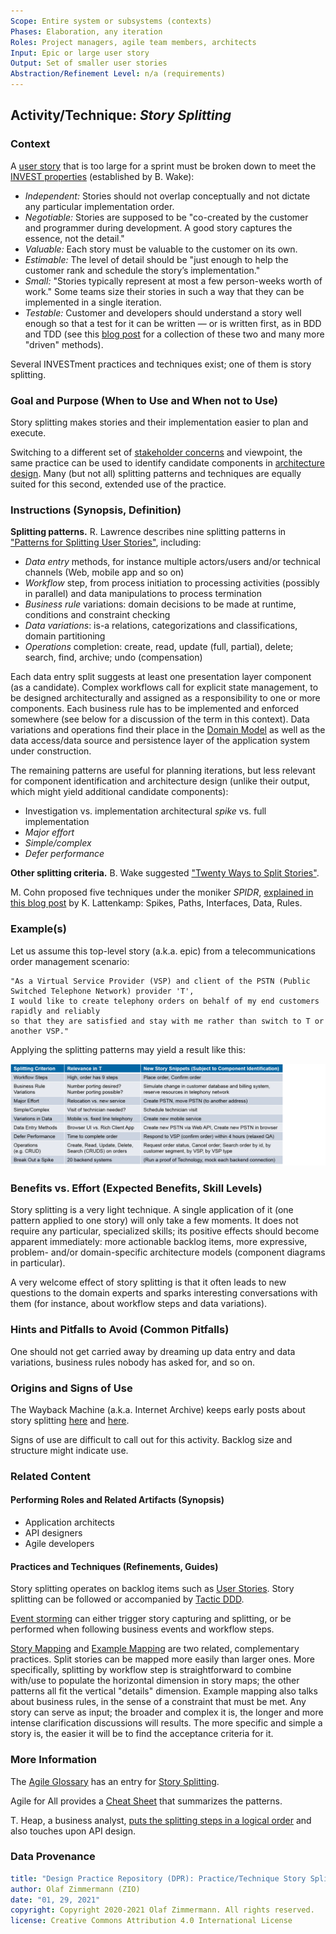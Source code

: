 ```yaml
---
Scope: Entire system or subsystems (contexts)
Phases: Elaboration, any iteration
Roles: Project managers, agile team members, architects
Input: Epic or large user story
Output: Set of smaller user stories
Abstraction/Refinement Level: n/a (requirements)
---
```


<!-- Word budget: 1000-1500 (3-5 A4 pages); the practice descriptions should be readable in 5 to 10 minutes (expert vs. novice reader) -->

Activity/Technique: *Story Splitting*
-------------------------------------

### Context
<!-- Keywords, preconditions (input artifacts), performing role -->
A [user story](../artifact-templates/DPR-UserStory.md) that is too large for a sprint must be broken down to meet the [INVEST properties](https://xp123.com/articles/invest-in-good-stories-and-smart-tasks/) (established by B. Wake):

* *Independent:* Stories should not overlap conceptually and not dictate any particular implementation order.
* *Negotiable:* Stories are supposed to be "co-created by the customer and programmer during development. A good story captures the essence, not the detail."
* *Valuable:* Each story must be valuable to the customer on its own. <!-- "Developers may have (legitimate) concerns, but these framed in a way that makes the customer perceive them as important." --> 
* *Estimable:* The level of detail should be "just enough to help the customer rank and schedule the story’s implementation."
* *Small:* "Stories typically represent at most a few person-weeks worth of work." Some teams size their stories in such a way that they can be implemented in a single iteration.
* *Testable:* Customer and developers should understand a story well enough so that a test for it can be written &mdash; or is written first, as in BDD and TDD (see this [blog post](https://ozimmer.ch/index/2020/10/30/DrivenByTLAs.html) for a collection of these two and many more "driven" methods).

Several INVESTment practices and techniques exist; one of them is story splitting.

### Goal and Purpose (When to Use and When not to Use)
<!-- TODO, can be a user story, must identify the performing role and the target audience (producer, consumer) -->
Story splitting makes stories and their implementation easier to plan and execute. 

Switching to a different set of [stakeholder concerns](https://ozimmer.ch/practices/2020/11/19/ExtraExtraReadAllboutIt.html) and viewpoint, the same practice can be used to identify candidate components in [architecture design](DPR-ArchitectureModeling.md). Many (but not all) splitting patterns and techniques are equally suited for this second, extended use of the practice.


### Instructions (Synopsis, Definition)

**Splitting patterns.** R. Lawrence describes nine splitting patterns in ["Patterns for Splitting User Stories"](https://agileforall.com/patterns-for-splitting-user-stories/), including:

* *Data entry* methods, for instance multiple actors/users and/or technical channels (Web, mobile app and so on)
* *Workflow* step, from process initiation to processing activities (possibly in parallel) and data manipulations to process termination 
* *Business rule* variations: domain decisions to be made at runtime, conditions and constraint checking
* *Data variations*: is-a relations, categorizations and classifications, domain partitioning  
* *Operations* completion: create, read, update (full, partial), delete; search, find, archive; undo (compensation)

Each data entry split suggests at least one presentation layer component (as a candidate). Complex workflows call for explicit state management, to be designed architecturally and assigned as a responsibility to one or more components. Each business rule has to be implemented and enforced somewhere (see below for a discussion of the term in this context). Data variations and operations find their place in the [Domain Model](../artifact-templates/DPR-DomainModel.md) as well as the data access/data source and persistence layer of the application system under construction. <!-- TODO could add a table mapping the splitting patterns to logical layers and patterns/component types -->

The remaining patterns are useful for planning iterations, but less relevant for component identification and architecture design (unlike their output, which might yield additional candidate components): 

* Investigation vs. implementation architectural *spike* vs. full implementation 
* *Major effort* 
* *Simple/complex*
* *Defer performance* 

**Other splitting criteria.** B. Wake suggested ["Twenty Ways to Split Stories"](https://xp123.com/articles/twenty-ways-to-split-stories/). 

M. Cohn proposed five techniques under the moniker *SPIDR*, [explained in this blog post](https://blogs.itemis.com/en/spidr-five-simple-techniques-for-a-perfectly-split-user-story) by K. Lattenkamp: Spikes, Paths, Interfaces, Data, Rules. 


### Example(s)
Let us assume this top-level story (a.k.a. epic) from a telecommunications order management scenario:

```plain
"As a Virtual Service Provider (VSP) and client of the PSTN (Public Switched Telephone Network) provider 'T', 
I would like to create telephony orders on behalf of my end customers rapidly and reliably 
so that they are satisfied and stay with me rather than switch to T or another VSP."
```

Applying the splitting patterns may yield a result like this: <!-- IH CE: capitalization? confirm vs. technology -->

![Story splitting at "T"](/activities/images/ZIO-TStorySplitting.png)

<!-- replace with Spinnaker table from exercise? (and more text in sample solution? Mirko: Die Tabelle ist gut, aber es wäre schön, wenn man am Ende auch wieder Stories resultieren. -->


### Benefits vs. Effort (Expected Benefits, Skill Levels)
<!-- From AA, should call out what one needs to be able to do on beginner, intermediate, advanced level; as a team -->
Story splitting is a very light technique. A single application of it (one pattern applied to one story) will only take a few moments. It does not require any particular, specialized skills; its positive effects should become apparent immediately: more actionable backlog items, more expressive, problem- and/or domain-specific architecture models (component diagrams in particular).

A very welcome effect of story splitting is that it often leads to new questions to the domain experts and sparks interesting conversations with them (for instance, about workflow steps and data variations).


### Hints and Pitfalls to Avoid (Common Pitfalls)
<!-- See ART, don’t overdo etc. -->
One should not get carried away by dreaming up data entry and data variations, business rules nobody has asked for, and so on.


### Origins and Signs of Use
<!-- From PLOPs and from AA -->
The Wayback Machine (a.k.a. Internet Archive) keeps early posts about story splitting [here](https://web.archive.org/web/20120909082905/http://lassekoskela.com/thoughts/7/ways-to-split-user-stories/) and [here](https://web.archive.org/web/20120716060616/http://jbrains.ca/permalink/how-youll-probably-learn-to-split-features).

Signs of use are difficult to call out for this activity. Backlog size and structure might indicate use.
<!-- TODO How about CI/CM? -->


### Related Content
<!-- in DPR/OLAF and elsewhere -->

<!-- TODO (v2) [O] discuss "use case splitting": patterns applicable to (brief) stories too, full scenarios can be seen as application/variant of the workflow splitting pattern; UML relations -->

#### Performing Roles and Related Artifacts (Synopsis)

* Application architects
* API designers 
* Agile developers


#### Practices and Techniques (Refinements, Guides)

Story splitting operates on backlog items such as [User Stories](../artifact-templates/DPR-UserStory.md). Story splitting can be followed or accompanied by [Tactic DDD](DPR-TacticDDD.md).

[Event storming](https://en.wikipedia.org/wiki/Event_storming) can either trigger story capturing and splitting, or be performed when following business events and workflow steps. 

[Story Mapping](https://www.agilealliance.org/glossary/storymap/) and [Example Mapping](https://cucumber.io/blog/bdd/example-mapping-introduction/) are two related, complementary practices. Split stories can be mapped more easily than larger ones. More specifically, splitting by workflow step is straightforward to combine with/use to populate the horizontal dimension in story maps; the other patterns all fit the vertical "details" dimension. Example mapping also talks about business rules, in the sense of a constraint that must be met. Any story can serve as input; the broader and complex it is, the longer and more intense clarification discussions will results. The more specific and simple a story is, the easier it will be to find the acceptance criteria for it. 


### More Information 
<!-- Further Reading, Academic Publications) -->
The [Agile Glossary](https://www.agilealliance.org/agile101/agile-glossary/) has an entry for [Story Splitting](https://www.agilealliance.org/glossary/split/).

Agile for All provides a [Cheat Sheet](https://agileforall.com/wp-content/uploads/2009/10/Story-Splitting-Cheat-Sheet.pdf) that summarizes the patterns. 

T. Heap, a business analyst, [puts the splitting steps in a logical order](http://www.its-all-design.com/how-to-split-user-stories/) and also touches upon API design.


### Data Provenance 

```yaml
title: "Design Practice Repository (DPR): Practice/Technique Story Splitting"
author: Olaf Zimmermann (ZIO)
date: "01, 29, 2021"
copyright: Copyright 2020-2021 Olaf Zimmermann. All rights reserved.
license: Creative Commons Attribution 4.0 International License
```


